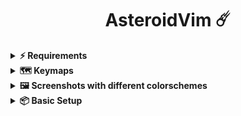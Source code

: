 <h1 align="center">
AsteroidVim ☄️
</h1>

<details><summary> <b>⚡ Requirements</b></summary>
  
  ---
  
- [Nerd Fonts](https://www.nerdfonts.com/font-downloads)
- [Neovim 0.9+](https://github.com/neovim/neovim/releases/tag/stable)
- [Tree-sitter CLI](https://github.com/tree-sitter/tree-sitter/blob/master/cli/README.md)
- [ripgrep](https://github.com/BurntSushi/ripgrep) - live grep telescope search (`<leader>fg`)
- [C compiler](https://gcc.gnu.org/)
- [NodeJs](https://nodejs.org/en/download)
- [Python 3](https://www.python.org/downloads/)
- Terminal with true color support (for the default theme, otherwise it is dependent on the theme you are using) or Neovide

</details>

<details><summary> <b>🗺️ Keymaps</b></summary>

  ---
  
These are the default keymaps, in the following shortcuts, the `<leader>` key is set up to `\` character, see: [keymaps.lua](./lua/core/keymaps.lua).

    | Shortcut                                  | Mode            | Description                                         |
    | ----------------------------------------- | --------------- | --------------------------------------------------- |
    | `<leader>nh`                              | Normal          | Clear search highlights                             |
    | `<leader>ff`                              | Normal          | Find files                                          |
    | `<leader>fg`                              | Normal          | File grep                                           |
    | `<leader>fb`                              | Normal          | Find in buffers                                     |
    | `<leader>fh`                              | Normal          | Find help                                           |
    | `<Ctrl> + {h,j,k,l}`                      | Normal          | Move around splits windows                          |
    | `<Ctrl> + a`                              | Normal          | Select all                                          |
    | `<Ctrl> + s`                              | Normal          | Save file                                           |
    | `<Ctrl> + t`                              | Normal          | Toggle terminal                                     |
    | `<Ctrl> + arrow {up, down, left, rigt}`   | Normal          | Resize current buffer                               |
    | `F12`                                     | Normal          | Peek definition                                     |
    | `<Ctrl> + F12`                            | Normal          | Go to implementation                                |
    | `<Shift> + F12`                           | Normal          | View documentation                                  |
    | `<Ctrl> + <Shift> + F12`                  | Normal          | View all references                                 |
    | `<leader>ca`                              | Normal          | Code action                                         |
    | `<leader>rn`                              | Normal          | Rename                                              |
    | `<leader>fm`                              | Normal          | Format file                                         |
    | `<Alt + {h,j,k,l}>`                       | Normal - View   | Move line / lines                                   |

</details>

<details><summary> <b>🖼️ Screenshots with different colorschemes</b></summary>

  ---
  
![neovim](https://github.com/lucasquin/AsteroidVim/assets/65108092/48b3461c-4efc-4157-9a4c-3c5e0cc7c47b)
![image](https://github.com/lucasquin/AsteroidVim/assets/65108092/5096ee93-cf8f-4819-8182-7d43450feb9b)
![image](https://github.com/lucasquin/AsteroidVim/assets/65108092/5b8c6592-b32f-4900-b691-891dde7b948e)
![image](https://github.com/lucasquin/AsteroidVim/assets/65108092/60f9bb09-fbaf-47f9-adc6-2a958c5e40ad)

</details>

<details><summary> <b>📦 Basic Setup </b></summary>

  ---
  
  Enter `:Mason` for UI and select your lang for enable LSP

</details>


